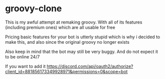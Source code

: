 # groovy-clone

This is my awful attempt at remaking groovy. With all of its features (including premium ones) which are all usable for free

Pricing basic features for your bot is utterly stupid which is why i decided to make this, and also since the original groovy no longer exists

Also keep in mind that the bot may still be very buggy. And do not expect it to be online 24/7

If you want to add it
https://discord.com/api/oauth2/authorize?client_id=881856173349928971&permissions=0&scope=bot
